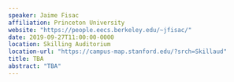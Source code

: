 ```yaml
---
speaker: Jaime Fisac
affiliation: Princeton University
website: "https://people.eecs.berkeley.edu/~jfisac/"
date: 2019-09-27T11:00:00-0000
location: Skilling Auditorium
location-url: "https://campus-map.stanford.edu/?srch=Skillaud"
title: TBA
abstract: "TBA"
---
```

